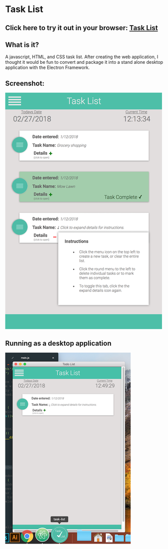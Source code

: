 # Task List

## Click here to try it out in your browser: <a href="https://adam-86.github.io/todo-list/" target="_blank">Task List</a>

## What is it?
A javascript, HTML, and CSS task list. After creating the web application, I thought it would be fun to convert and package it into a stand alone desktop application with the Electron Framework.

## Screenshot:
![Screenshot](small-screenshot.png?raw=true)

## Running as a desktop application
![Screenshot](app-screenshot.png?raw=true)
